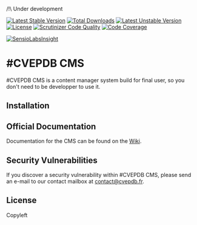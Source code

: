 /!\ Under development

[![Latest Stable Version](https://poser.pugx.org/cvepdb/cms/v/stable.svg)](https://packagist.org/packages/cvepdb/cms)
[![Total Downloads](https://poser.pugx.org/cvepdb/cms/downloads.svg)](https://packagist.org/packages/cvepdb/cms)
[![Latest Unstable Version](https://poser.pugx.org/cvepdb/cms/v/unstable.svg)](https://packagist.org/packages/cvepdb/cms)
[![License](https://poser.pugx.org/cvepdb/cms/license.svg)](https://packagist.org/packages/cvepdb/cms)
[![Scrutinizer Code Quality](https://scrutinizer-ci.com/gp/cvepdb-cms/badges/quality-score.png?b=master&s=9e5f4286040ddcba63e3ce3f397f845edaacb349)](https://scrutinizer-ci.com/gp/cvepdb-cms/?branch=master)
[![Code Coverage](https://scrutinizer-ci.com/gp/cvepdb-cms/badges/coverage.png?b=master&s=9ce34ee75512da641830ab5f3436596f0c3e7cfd)](https://scrutinizer-ci.com/gp/cvepdb-cms/?branch=master)

[![SensioLabsInsight](https://insight.sensiolabs.com/projects/974737a3-478f-445e-9005-b275c23586ec/big.png)](https://insight.sensiolabs.com/projects/974737a3-478f-445e-9005-b275c23586ec)

# \#CVEPDB CMS

\#CVEPDB CMS is a content manager system build for final user, so you don't need to be developper to use it.

## Installation



## Official Documentation

Documentation for the CMS can be found on the [Wiki](https://gitlab.com/cvepdb/cms/wikis/home).

## Security Vulnerabilities

If you discover a security vulnerability within #CVEPDB CMS, please send an e-mail to our contact mailbox at contact@cvepdb.fr.

## License

Copyleft

